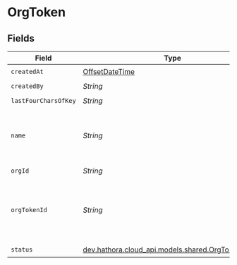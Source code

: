 # OrgToken


## Fields

| Field                                                                                       | Type                                                                                        | Required                                                                                    | Description                                                                                 | Example                                                                                     |
| ------------------------------------------------------------------------------------------- | ------------------------------------------------------------------------------------------- | ------------------------------------------------------------------------------------------- | ------------------------------------------------------------------------------------------- | ------------------------------------------------------------------------------------------- |
| `createdAt`                                                                                 | [OffsetDateTime](https://docs.oracle.com/javase/8/docs/api/java/time/OffsetDateTime.html)   | :heavy_check_mark:                                                                          | N/A                                                                                         |                                                                                             |
| `createdBy`                                                                                 | *String*                                                                                    | :heavy_check_mark:                                                                          | N/A                                                                                         | noreply@hathora.dev                                                                         |
| `lastFourCharsOfKey`                                                                        | *String*                                                                                    | :heavy_check_mark:                                                                          | N/A                                                                                         |                                                                                             |
| `name`                                                                                      | *String*                                                                                    | :heavy_check_mark:                                                                          | Readable name for a token. Must be unique within an organization.                           | ci-token                                                                                    |
| `orgId`                                                                                     | *String*                                                                                    | :heavy_check_mark:                                                                          | N/A                                                                                         |                                                                                             |
| `orgTokenId`                                                                                | *String*                                                                                    | :heavy_check_mark:                                                                          | System generated unique identifier for an organization token.                               | org-token-af469a92-5b45-4565-b3c4-b79878de67d2                                              |
| `status`                                                                                    | [dev.hathora.cloud_api.models.shared.OrgTokenStatus](../../models/shared/OrgTokenStatus.md) | :heavy_check_mark:                                                                          | N/A                                                                                         |                                                                                             |